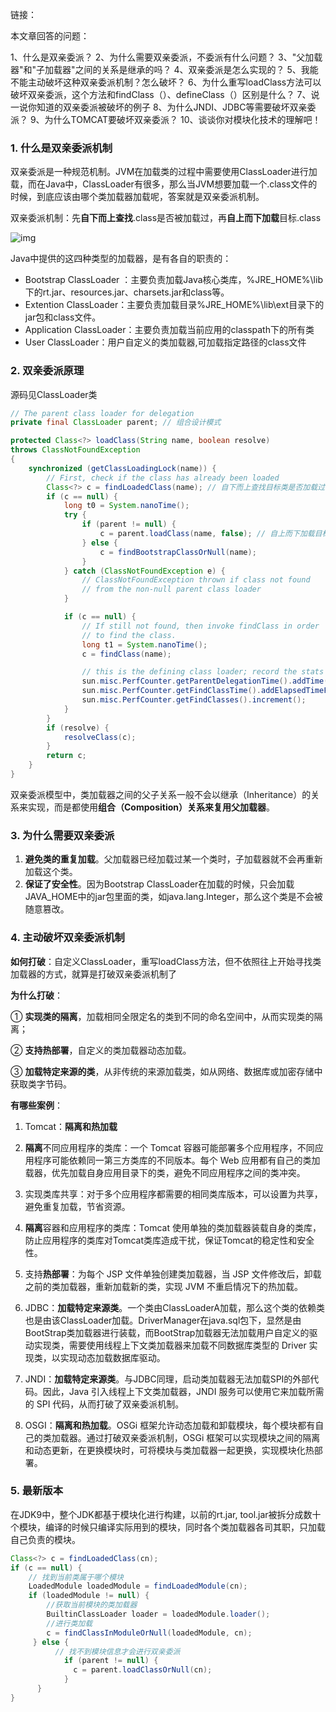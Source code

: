 链接：

本文章回答的问题：

1、什么是双亲委派？ 2、为什么需要双亲委派，不委派有什么问题？ 3、"父加载器"和"子加载器"之间的关系是继承的吗？ 4、双亲委派是怎么实现的？ 5、我能不能主动破坏这种双亲委派机制？怎么破坏？ 6、为什么重写loadClass方法可以破坏双亲委派，这个方法和findClass（）、defineClass（）区别是什么？ 7、说一说你知道的双亲委派被破坏的例子 8、为什么JNDI、JDBC等需要破坏双亲委派？ 9、为什么TOMCAT要破坏双亲委派？ 10、谈谈你对模块化技术的理解吧！

### 1. 什么是双亲委派机制

双亲委派是一种规范机制。JVM在加载类的过程中需要使用ClassLoader进行加载，而在Java中，ClassLoader有很多，那么当JVM想要加载一个.class文件的时候，到底应该由哪个类加载器加载呢，答案就是双亲委派机制。

双亲委派机制：先**自下而上查找**.class是否被加载过，再**自上而下加载**目标.class

![img](/Users/zhangchenxue/CodeProject/njzcx/ChenXueBlog/开发语言/Java/双亲委派.assets/1743497553694-fa4f86e6-e928-4a23-b131-2ed65d27aa3a.png)

Java中提供的这四种类型的加载器，是有各自的职责的：

- Bootstrap ClassLoader ：主要负责加载Java核心类库，%JRE_HOME%\lib下的rt.jar、resources.jar、charsets.jar和class等。
- Extention ClassLoader：主要负责加载目录%JRE_HOME%\lib\ext目录下的jar包和class文件。
- Application ClassLoader：主要负责加载当前应用的classpath下的所有类
- User ClassLoader：用户自定义的类加载器,可加载指定路径的class文件

### 2. 双亲委派原理

源码见ClassLoader类

```java
// The parent class loader for delegation
private final ClassLoader parent; // 组合设计模式

protected Class<?> loadClass(String name, boolean resolve)
throws ClassNotFoundException
{
    synchronized (getClassLoadingLock(name)) {
        // First, check if the class has already been loaded
        Class<?> c = findLoadedClass(name); // 自下而上查找目标类是否加载过
        if (c == null) {
            long t0 = System.nanoTime();
            try {
                if (parent != null) {
                    c = parent.loadClass(name, false); // 自上而下加载目标类
                } else {
                    c = findBootstrapClassOrNull(name);
                }
            } catch (ClassNotFoundException e) {
                // ClassNotFoundException thrown if class not found
                // from the non-null parent class loader
            }

            if (c == null) {
                // If still not found, then invoke findClass in order
                // to find the class.
                long t1 = System.nanoTime();
                c = findClass(name);

                // this is the defining class loader; record the stats
                sun.misc.PerfCounter.getParentDelegationTime().addTime(t1 - t0);
                sun.misc.PerfCounter.getFindClassTime().addElapsedTimeFrom(t1);
                sun.misc.PerfCounter.getFindClasses().increment();
            }
        }
        if (resolve) {
            resolveClass(c);
        }
        return c;
    }
}
```

双亲委派模型中，类加载器之间的父子关系一般不会以继承（Inheritance）的关系来实现，而是都使用**组合（Composition）关系来复用父加载器**。

### 3. 为什么需要双亲委派

1. **避免类的重复加载**。父加载器已经加载过某一个类时，子加载器就不会再重新加载这个类。
2. **保证了安全性**。因为Bootstrap ClassLoader在加载的时候，只会加载JAVA_HOME中的jar包里面的类，如java.lang.Integer，那么这个类是不会被随意篡改。

### 4. 主动破坏双亲委派机制

**如何打破**：自定义ClassLoader，重写loadClass方法，但不依照往上开始寻找类加载器的方式，就算是打破双亲委派机制了

**为什么打破**：

① **实现类的隔离**，加载相同全限定名的类到不同的命名空间中，从而实现类的隔离；

② **支持热部署**，自定义的类加载器动态加载。

③ **加载特定来源的类**，从非传统的来源加载类，如从网络、数据库或加密存储中获取类字节码。

**有哪些案例**：

1. Tomcat：**隔离和热加载**

1. **隔离**不同应用程序的类库：一个 Tomcat 容器可能部署多个应用程序，不同应用程序可能依赖同一第三方类库的不同版本。每个 Web 应用都有自己的类加载器，优先加载自身应用目录下的类，避免不同应用程序之间的类冲突。
2. 实现类库共享：对于多个应用程序都需要的相同类库版本，可以设置为共享，避免重复加载，节省资源。
3. **隔离**容器和应用程序的类库：Tomcat 使用单独的类加载器装载自身的类库，防止应用程序的类库对Tomcat类库造成干扰，保证Tomcat的稳定性和安全性。
4. 支持**热部署**：为每个 JSP 文件单独创建类加载器，当 JSP 文件修改后，卸载之前的类加载器，重新加载新的类，实现 JVM 不重启情况下的热加载。

1. JDBC：**加载特定来源类**。一个类由ClassLoaderA加载，那么这个类的依赖类也是由该ClassLoader加载。DriverManager在java.sql包下，显然是由BootStrap类加载器进行装载，而BootStrap加载器无法加载用户自定义的驱动实现类，需要使用线程上下文类加载器来加载不同数据库类型的 Driver 实现类，以实现动态加载数据库驱动。
2. JNDI：**加载特定来源类**。与JDBC同理，启动类加载器无法加载SPI的外部代码。因此，Java 引入线程上下文类加载器，JNDI 服务可以使用它来加载所需的 SPI 代码，从而打破了双亲委派机制。
3. OSGI：**隔离和热加载**。OSGi 框架允许动态加载和卸载模块，每个模块都有自己的类加载器。通过打破双亲委派机制，OSGi 框架可以实现模块之间的隔离和动态更新，在更换模块时，可将模块与类加载器一起更换，实现模块化热部署。

### 5. 最新版本

在JDK9中，整个JDK都基于模块化进行构建，以前的rt.jar, tool.jar被拆分成数十个模块，编译的时候只编译实际用到的模块，同时各个类加载器各司其职，只加载自己负责的模块。

```java
Class<?> c = findLoadedClass(cn);
if (c == null) {
    // 找到当前类属于哪个模块
    LoadedModule loadedModule = findLoadedModule(cn);
    if (loadedModule != null) {
        //获取当前模块的类加载器
        BuiltinClassLoader loader = loadedModule.loader();
        //进行类加载
        c = findClassInModuleOrNull(loadedModule, cn);
     } else {
          // 找不到模块信息才会进行双亲委派
            if (parent != null) {
              c = parent.loadClassOrNull(cn);
            }
      }
}
```